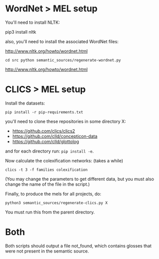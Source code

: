# WordNet > MEL setup
You'll need to install NLTK:

pip3 install nltk

also, you'll need to install the associated WordNet files:

http://www.nltk.org/howto/wordnet.html

`cd src
python semantic_sources/regenerate-wordnet.py`

http://www.nltk.org/howto/wordnet.html

# CLICS > MEL setup

Install the datasets:

`pip install -r pip-requirements.txt`

you'll need to clone these repositories in some directory X:

* https://github.com/clics/clics2
* https://github.com/clld/concepticon-data
* https://github.com/clld/glottolog

and for each directory run: `pip install -e`.

Now calculate the colexification networks: (takes a while)

`clics -t 3 -f families colexification`

(You may change the parameters to get different data, but you must also change the name of the file in the script.)

Finally, to produce the mels for all projects, do:

`python3 semantic_sources/regenerate-clics.py X`

You must run this from the parent directory.

# Both

Both scripts should output a file not_found, which contains glosses that were not present in the semantic source.
